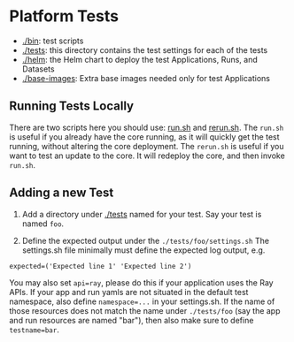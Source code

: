 # Platform Tests

- [./bin](./bin): test scripts
- [./tests](./tests): this directory contains the test settings for each of the tests
- [./helm](./helm): the Helm chart to deploy the test Applications, Runs, and Datasets
- [./base-images](./base-images): Extra base images needed only for test Applications

## Running Tests Locally

There are two scripts here you should use: [run.sh](./bin/run.sh) and
[rerun.sh](./bin/rerun.sh). The `run.sh` is useful if you already have
the core running, as it will quickly get the test running, without
altering the core deployment. The `rerun.sh` is useful if you want to
test an update to the core. It will redeploy the core, and then invoke
`run.sh`.

## Adding a new Test

1) Add a directory under [./tests](./tests) named for your test. Say
your test is named `foo`.

2) Define the expected output under the `./tests/foo/settings.sh` The
settings.sh file minimally must define the expected log output, e.g.

```shell
expected=('Expected line 1' 'Expected line 2')
```

You may also set `api=ray`, please do this if your application uses
the Ray APIs. If your app and run yamls are not situated in the
default test namespace, also define `namespace=...` in your
settings.sh. If the name of those resources does not match the name
under `./tests/foo` (say the app and run resources are named "bar"),
then also make sure to define `testname=bar`.
